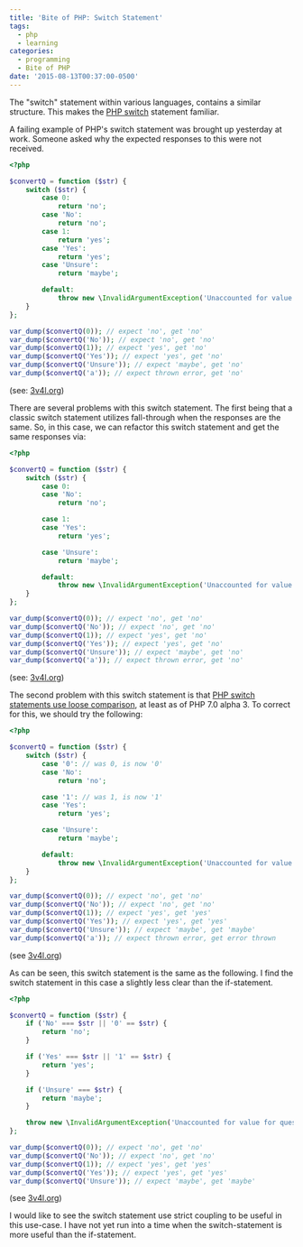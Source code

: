 ```yaml
---
title: 'Bite of PHP: Switch Statement'
tags:
  - php
  - learning
categories:
  - programming
  - Bite of PHP
date: '2015-08-13T00:37:00-0500'
---
```


The "switch" statement within various languages, contains a similar structure. This makes the [PHP switch](http://php.net/manual/en/control-structures.switch.php) statement familiar.

A failing example of PHP's switch statement was brought up yesterday at work. Someone asked why the expected responses to this were not received.

```php
<?php

$convertQ = function ($str) {
    switch ($str) {
        case 0:
            return 'no';
        case 'No':
            return 'no';
        case 1:
            return 'yes';
        case 'Yes':
            return 'yes';
        case 'Unsure':
            return 'maybe';

        default:
            throw new \InvalidArgumentException('Unaccounted for value for questionnaire field: ' . $str);
    }
};

var_dump($convertQ(0)); // expect 'no', get 'no'
var_dump($convertQ('No')); // expect 'no', get 'no'
var_dump($convertQ(1)); // expect 'yes', get 'no'
var_dump($convertQ('Yes')); // expect 'yes', get 'no'
var_dump($convertQ('Unsure')); // expect 'maybe', get 'no'
var_dump($convertQ('a')); // expect thrown error, get 'no'
```

(see: [3v4l.org](http://3v4l.org/Qdblq))

There are several problems with this switch statement. The first being that a classic switch statement utilizes fall-through when the responses are the same. So, in this case, we can refactor this switch statement and get the same responses via:

```php
<?php

$convertQ = function ($str) {
    switch ($str) {
        case 0:
        case 'No':
            return 'no';

        case 1:
        case 'Yes':
            return 'yes';

        case 'Unsure':
            return 'maybe';

        default:
            throw new \InvalidArgumentException('Unaccounted for value for questionnaire field: ' . $str);
    }
};

var_dump($convertQ(0)); // expect 'no', get 'no'
var_dump($convertQ('No')); // expect 'no', get 'no'
var_dump($convertQ(1)); // expect 'yes', get 'no'
var_dump($convertQ('Yes')); // expect 'yes', get 'no'
var_dump($convertQ('Unsure')); // expect 'maybe', get 'no'
var_dump($convertQ('a')); // expect thrown error, get 'no'
```

(see: [3v4l.org](http://3v4l.org/hSXPS))

The second problem with this switch statement is that [PHP switch statements use loose comparison](http://php.net/manual/en/control-structures.switch.php), at least as of PHP 7.0 alpha 3. To correct for this, we should try the following:

```php
<?php

$convertQ = function ($str) {
    switch ($str) {
        case '0': // was 0, is now '0'
        case 'No':
            return 'no';

        case '1': // was 1, is now '1'
        case 'Yes':
            return 'yes';

        case 'Unsure':
            return 'maybe';

        default:
            throw new \InvalidArgumentException('Unaccounted for value for questionnaire field: ' . $str);
    }
};

var_dump($convertQ(0)); // expect 'no', get 'no'
var_dump($convertQ('No')); // expect 'no', get 'no'
var_dump($convertQ(1)); // expect 'yes', get 'yes'
var_dump($convertQ('Yes')); // expect 'yes', get 'yes'
var_dump($convertQ('Unsure')); // expect 'maybe', get 'maybe'
var_dump($convertQ('a')); // expect thrown error, get error thrown
```

(see [3v4l.org](http://3v4l.org/Y8kdD))

As can be seen, this switch statement is the same as the following. I find the switch statement in this case a slightly less clear than the if-statement.

```php
<?php

$convertQ = function ($str) {
    if ('No' === $str || '0' == $str) {
        return 'no';
    }

    if ('Yes' === $str || '1' == $str) {
        return 'yes';
    }

    if ('Unsure' === $str) {
        return 'maybe';
    }

    throw new \InvalidArgumentException('Unaccounted for value for questionnaire field: ' . $str);
};

var_dump($convertQ(0)); // expect 'no', get 'no'
var_dump($convertQ('No')); // expect 'no', get 'no'
var_dump($convertQ(1)); // expect 'yes', get 'yes'
var_dump($convertQ('Yes')); // expect 'yes', get 'yes'
var_dump($convertQ('Unsure')); // expect 'maybe', get 'maybe'
```

(see [3v4l.org](http://3v4l.org/p6901))

I would like to see the switch statement use strict coupling to be useful in this use-case. I have not yet run into a time when the switch-statement is more useful than the if-statement.
